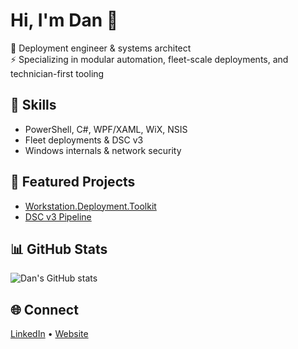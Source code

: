 # Hi, I'm Dan 👋

🚀 Deployment engineer & systems architect  
⚡ Specializing in modular automation, fleet-scale deployments, and technician-first tooling  

## 🔧 Skills
- PowerShell, C#, WPF/XAML, WiX, NSIS
- Fleet deployments & DSC v3
- Windows internals & network security

## 📂 Featured Projects
- [Workstation.Deployment.Toolkit](https://github.com/yourhandle/Workstation.Deployment.Toolkit)
- [DSC v3 Pipeline](https://github.com/yourhandle/dsc-pipeline)

## 📊 GitHub Stats
![Dan's GitHub stats](https://github-readme-stats.vercel.app/api?username=yourhandle&show_icons=true&theme=radical)

## 🌐 Connect
[LinkedIn](https://linkedin.com/in/yourhandle) • [Website](https://yourdomain.com)
